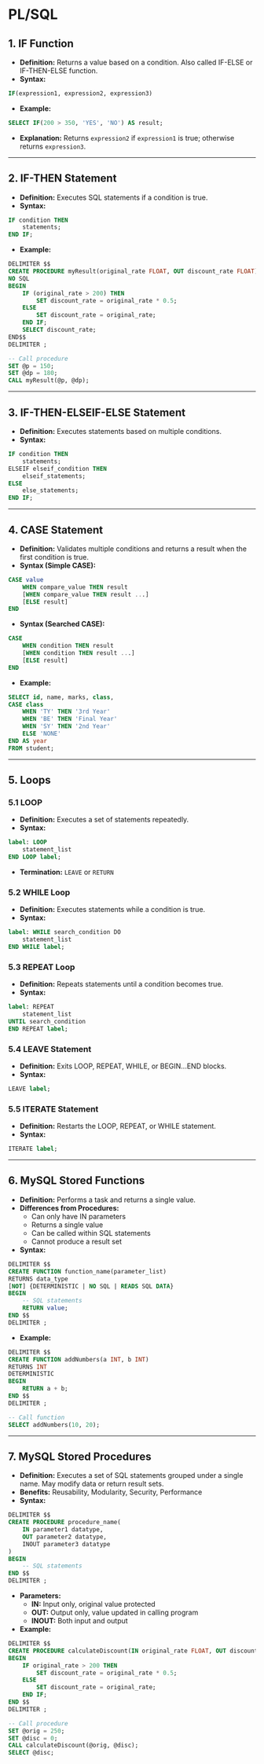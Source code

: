 # PL/SQL 

## 1. IF Function
- **Definition:** Returns a value based on a condition. Also called IF-ELSE or IF-THEN-ELSE function.
- **Syntax:**
```sql
IF(expression1, expression2, expression3)
```
- **Example:**
```sql
SELECT IF(200 > 350, 'YES', 'NO') AS result;
```
- **Explanation:** Returns `expression2` if `expression1` is true; otherwise returns `expression3`.

---

## 2. IF-THEN Statement
- **Definition:** Executes SQL statements if a condition is true.
- **Syntax:**
```sql
IF condition THEN
    statements;
END IF;
```
- **Example:**
```sql
DELIMITER $$
CREATE PROCEDURE myResult(original_rate FLOAT, OUT discount_rate FLOAT)
NO SQL
BEGIN
    IF (original_rate > 200) THEN
        SET discount_rate = original_rate * 0.5;
    ELSE
        SET discount_rate = original_rate;
    END IF;
    SELECT discount_rate;
END$$
DELIMITER ;

-- Call procedure
SET @p = 150;
SET @dp = 180;
CALL myResult(@p, @dp);
```

---

## 3. IF-THEN-ELSEIF-ELSE Statement
- **Definition:** Executes statements based on multiple conditions.
- **Syntax:**
```sql
IF condition THEN
    statements;
ELSEIF elseif_condition THEN
    elseif_statements;
ELSE
    else_statements;
END IF;
```

---

## 4. CASE Statement
- **Definition:** Validates multiple conditions and returns a result when the first condition is true.
- **Syntax (Simple CASE):**
```sql
CASE value
    WHEN compare_value THEN result
    [WHEN compare_value THEN result ...]
    [ELSE result]
END
```
- **Syntax (Searched CASE):**
```sql
CASE
    WHEN condition THEN result
    [WHEN condition THEN result ...]
    [ELSE result]
END
```
- **Example:**
```sql
SELECT id, name, marks, class,
CASE class
    WHEN 'TY' THEN '3rd Year'
    WHEN 'BE' THEN 'Final Year'
    WHEN 'SY' THEN '2nd Year'
    ELSE 'NONE'
END AS year
FROM student;
```

---

## 5. Loops
### 5.1 LOOP
- **Definition:** Executes a set of statements repeatedly.
- **Syntax:**
```sql
label: LOOP
    statement_list
END LOOP label;
```
- **Termination:** `LEAVE` or `RETURN`

### 5.2 WHILE Loop
- **Definition:** Executes statements while a condition is true.
- **Syntax:**
```sql
label: WHILE search_condition DO
    statement_list
END WHILE label;
```

### 5.3 REPEAT Loop
- **Definition:** Repeats statements until a condition becomes true.
- **Syntax:**
```sql
label: REPEAT
    statement_list
UNTIL search_condition
END REPEAT label;
```

### 5.4 LEAVE Statement
- **Definition:** Exits LOOP, REPEAT, WHILE, or BEGIN...END blocks.
- **Syntax:**
```sql
LEAVE label;
```

### 5.5 ITERATE Statement
- **Definition:** Restarts the LOOP, REPEAT, or WHILE statement.
- **Syntax:**
```sql
ITERATE label;
```

---

## 6. MySQL Stored Functions
- **Definition:** Performs a task and returns a single value.
- **Differences from Procedures:**
  - Can only have IN parameters
  - Returns a single value
  - Can be called within SQL statements
  - Cannot produce a result set
- **Syntax:**
```sql
DELIMITER $$
CREATE FUNCTION function_name(parameter_list)
RETURNS data_type
[NOT] {DETERMINISTIC | NO SQL | READS SQL DATA}
BEGIN
    -- SQL statements
    RETURN value;
END $$
DELIMITER ;
```
- **Example:**
```sql
DELIMITER $$
CREATE FUNCTION addNumbers(a INT, b INT)
RETURNS INT
DETERMINISTIC
BEGIN
    RETURN a + b;
END $$
DELIMITER ;

-- Call function
SELECT addNumbers(10, 20);
```

---

## 7. MySQL Stored Procedures
- **Definition:** Executes a set of SQL statements grouped under a single name. May modify data or return result sets.
- **Benefits:** Reusability, Modularity, Security, Performance
- **Syntax:**
```sql
DELIMITER $$
CREATE PROCEDURE procedure_name(
    IN parameter1 datatype,
    OUT parameter2 datatype,
    INOUT parameter3 datatype
)
BEGIN
    -- SQL statements
END $$
DELIMITER ;
```
- **Parameters:**
  - **IN:** Input only, original value protected
  - **OUT:** Output only, value updated in calling program
  - **INOUT:** Both input and output
- **Example:**
```sql
DELIMITER $$
CREATE PROCEDURE calculateDiscount(IN original_rate FLOAT, OUT discount_rate FLOAT)
BEGIN
    IF original_rate > 200 THEN
        SET discount_rate = original_rate * 0.5;
    ELSE
        SET discount_rate = original_rate;
    END IF;
END $$
DELIMITER ;

-- Call procedure
SET @orig = 250;
SET @disc = 0;
CALL calculateDiscount(@orig, @disc);
SELECT @disc;
```

